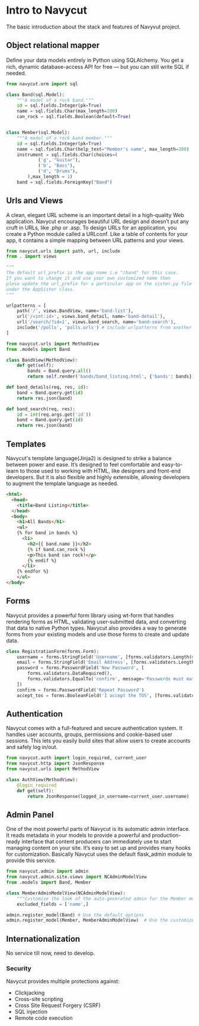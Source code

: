 # Intro to Navycut

The basic introduction about the stack and features of Navyvut project.

## Object relational mapper
Deﬁne your data models entirely in Python using SQLAlchemy. You get a rich, dynamic database-access API for free — but you can still write SQL if needed.
```python
from navycut.orm import sql

class Band(sql.Model):
    """A model of a rock band."""
    id = sql.fields.Integer(pk=True)
    name = sql.fields.Char(max_length=200)
    can_rock = sql.fields.Boolean(default=True)


class Member(sql.Model):
    """A model of a rock band member."""
    id = sql.fields.Integer(pk=True)
    name = sql.fields.Char(help_text="Member's name", max_length=200)
    instrument = sql.fields.Char(choices=(
            ('g', "Guitar"),
            ('b', "Bass"),
            ('d', "Drums"),
        ),max_length = 1)
    band = sql.fields.ForeignKey("Band")
```
## Urls and Views
A clean, elegant URL scheme is an important detail in a high-quality Web application. Navycut encourages beautiful URL design and doesn’t put any cruft in URLs, like .php or .asp. To design URLs for an application, you create a Python module called a URLconf. Like a table of contents for your app, it contains a simple mapping between URL patterns and your views.
```python
from navycut.urls import path, url, include
from . import views

"""
The default url_prefix is the app name i.e "/band" for this case.
If you want to change it and use your own customized name then
plese update the url_prefix for a particular app on the sister.py file
under the AppSister class.
"""

urlpatterns = [
    path('/', views.BandView, name='band-list'),
    url('/<int:id>', views.band_detail, name='band-detail'),
    url('/search/?id=1', views.band_search, name='band-search'),
	include('/polls', 'polls.urls') # include urlpatterns from another app
]
```
```python
from navycut.urls import MethodView
from .models import Band

class BandView(MethodView):
    def get(self):
        bands = Band.query.all()
        return self.render('bands/band_listing.html', {'bands': bands})

def band_details(req, res, id):
    band = Band.query.get(id)
	return res.json(band)

def band_search(req, res):
    id = int(req.args.get('id'))
    band = Band.query.get(id)
	return res.json(band)
```
## Templates
Navycut's template language(Jinja2) is designed to strike a balance between power and ease. It’s designed to feel comfortable and easy-to-learn to those used to working with HTML, like designers and front-end developers. But it is also flexible and highly extensible, allowing developers to augment the template language as needed.
```html
<html>
  <head>
    <title>Band Listing</title>
  </head>
  <body>
    <h1>All Bands</h1>
    <ul>
    {% for band in bands %}
      <li>
        <h2>{{ band.name }}</h2>
        {% if band.can_rock %}
        <p>This band can rock!</p>
        {% endif %}
      </li>
    {% endfor %}
    </ul>
</body>
```
## Forms
Navycut provides a powerful form library using wt-form that handles rendering forms as HTML, validating user-submitted data, and converting that data to native Python types. Navycut also provides a way to generate forms from your existing models and use those forms to create and update data.
```python
class RegistrationForm(forms.Form):
    username = forms.StringField('Username', [forms.validators.Length(min=4, max=25)])
    email = forms.StringField('Email Address', [forms.validators.Length(min=6, max=35)])
    password = forms.PasswordField('New Password', [
        forms.validators.DataRequired(),
        forms.validators.EqualTo('confirm', message='Passwords must match')
    ])
    confirm = forms.PasswordField('Repeat Password')
    accept_tos = forms.BooleanField('I accept the TOS', [forms.validators.DataRequired()])
```

## Authentication
Navycut comes with a full-featured and secure authentication system. It handles user accounts, groups, permissions and cookie-based user sessions. This lets you easily build sites that allow users to create accounts and safely log in/out.
```python
from navycut.auth import login_required, current_user
from navycut.http import JsonResponse
from navycut.urls import MethodView

class AuthView(MethodView):
    @login_required
    def get(self):
        return JsonResponse(logged_in_username=current_user.username)
```
## Admin Panel
One of the most powerful parts of Navycut is its automatic admin interface. It reads metadata in your models to provide a powerful and production-ready interface that content producers can immediately use to start managing content on your site. It’s easy to set up and provides many hooks for customization. Basically Navycut uses the default flask_admin module to provide this service.
```python
from navycut.admin import admin
from navycut.admin.site.views import NCAdminModelView
from .models import Band, Member

class MemberAdminModelView(NCAdminModelView):
    """Customize the look of the auto-generated admin for the Member model"""
    excluded_fields = ['name',]

admin.register_model(Band) # Use the default options
admin.register_model(Member, MemberAdminModelView)  # Use the customized options
```

## Internationalization
No service till now, need to develop.

### Security
Navycut provides multiple protections against:

- Clickjacking
- Cross-site scripting
- Cross Site Request Forgery (CSRF)
- SQL injection
- Remote code execution